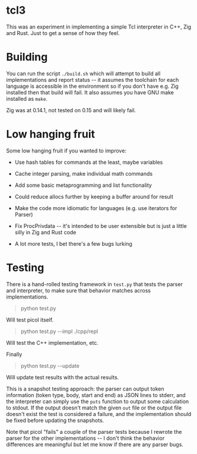 # tcl3

This was an experiment in implementing a simple Tcl interpreter in C++, Zig and Rust. Just to get a sense of how they feel.

# Building

You can run the script `./build.sh` which will attempt to build all
implementations and report status -- it assumes the toolchain for each language
is accessible in the environment so if you don't have e.g. Zig installed then
that build will fail. It also assumes you have GNU make installed as `make`.

Zig was at 0.14.1, not tested on 0.15 and will likely fail. 

# Low hanging fruit

Some low hanging fruit if you wanted to improve:

- Use hash tables for commands at the least, maybe variables
- Cache integer parsing, make individual math commands
- Add some basic metaprogramming and list functionality
- Could reduce allocs further by keeping a buffer around for result
- Make the code more idiomatic for languages (e.g. use iterators for Parser)
- Fix ProcPrivdata -- it's intended to be user extensible but is just a little
  silly in Zig and Rust code

- A lot more tests, I bet there's a few bugs lurking

# Testing 

There is a hand-rolled testing framework in `test.py` that tests the parser and
interpreter, to make sure that behavior matches across implementations. 

> python test.py 

Will test picol itself.

> python test.py --impl ./cpp/repl

Will test the C++ implementation, etc.

Finally

> python test.py --update

Will update test results with the actual results.

This is a snapshot testing approach: the parser can output token information
(token type, body, start and end) as JSON lines to stderr, and the interpreter
can simply use the `puts` function to output some calculation to stdout. If the
output doesn't match the given `out` file or the output file doesn't exist the
test is considered a failure, and the implementation should be fixed before
updating the snapshots.

Note that picol "fails" a couple of the parser tests because I rewrote the
parser for the other implementations -- I don't think the behavior differences
are meaningful but let me know if there are any parser bugs.
